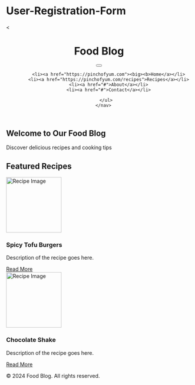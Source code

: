 # User-Registration-Form
<!DOCTYPE html>
<html lang="en">

<head>
  <meta charset="UTF-8">
  <meta name="viewport" content="width=device-width, initial-scale=1.0">
  <title>Food Blog</title>
  <link rel="stylesheet" href="styles.css">
  < </head>

<body
  background="https://i.pinimg.com/474x/ba/38/39/ba3839c37b8461b4c3c4c8835c6707bf.jpg">
  <header>
    <h1>Food Blog</h1>
    <centre>
    <nav>
      <button id="burgerBtn" aria-label="navigation button" aria-expanded="false" aria-controls="menu"></button>
      <ul>


        <li><a href="https://pinchofyum.com"><big><b>Home</a></li>
        <li><a href="https://pinchofyum.com/recipes">Recipes</a></li>
        <li><a href="#">About</a></li>
        <li><a href="#">Contact</a></li>

      </ul>
    </nav>
  </header>


  <section class="banner">
    <h2>Welcome to Our Food Blog</h2>
    <p>Discover delicious recipes and cooking tips</p>
  </section>

  <section class="featured-recipes">
    <h2>Featured Recipes</h2>
    <div class="recipe">
      <img src="https://pinchofyum.com/wp-content/uploads/Tofu-Burgers-1-2-800x800.jpg" alt="Recipe Image" width="150"
        height="150">
      <h3> Spicy Tofu Burgers </h3>
      <p>Description of the recipe goes here.</p>
      <a href="https://pinchofyum.com/spicy-tofu-burgers">Read More</a>
    </div>
    <div class="recipe">
      <img src="https://encrypted-tbn0.gstatic.com/images?q=tbn:ANd9GcQ_S2BFoSYEQeBpkBCTCdFD-MUQ1WMT49TKK3bMj9guBQ&s" alt="Recipe Image" width="150" height="150">
      <h3><b> Chocolate Shake</b></h3>
      <p>Description of the recipe goes here.</p>
      <a href="#">Read More</a>
    </div>
    <!-- Add more recipes here -->
  </section>

  <footer>
    <p>&copy; 2024 Food Blog. All rights reserved.</p>
  </footer>
</centre>
</body>
  

</html>
